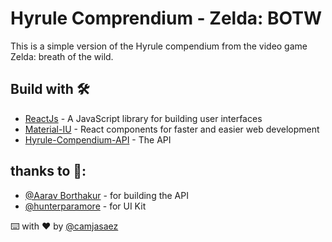 # Hyrule Comprendium - Zelda: BOTW

This is a simple version of the Hyrule compendium from the video game Zelda: breath of the wild.

## Build with 🛠️

- [ReactJs](https://reactjs.org/) - A JavaScript library for building user interfaces
- [Material-IU](https://material-ui.com/) - React components for faster and easier web development
- [Hyrule-Compendium-API](https://github.com/gadhagod/Hyrule-Compendium-API) - The API

## thanks to 🎁:

- [@Aarav Borthakur](https://github.com/gadhagod) - for building the API
- [@hunterparamore](https://hunterparamore.com/) - for UI Kit

⌨️ with ❤️ by [@camjasaez](https://github.com/camjasaez)
